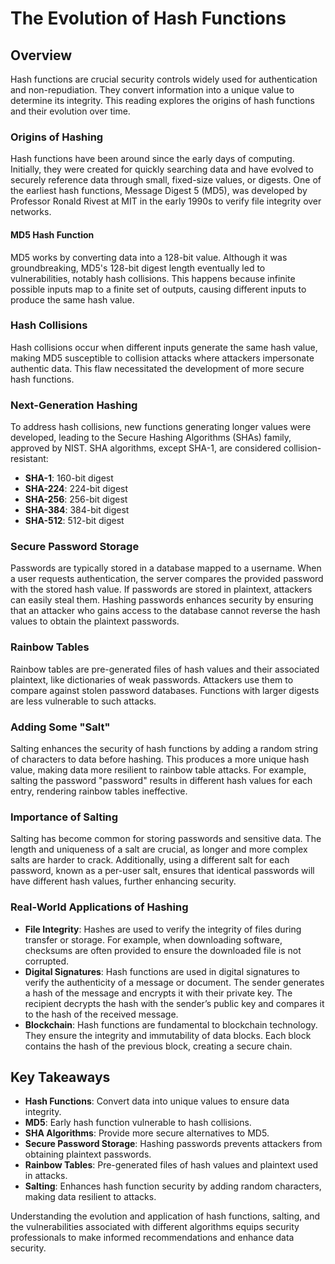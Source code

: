 # The Evolution of Hash Functions

## Overview
Hash functions are crucial security controls widely used for authentication and non-repudiation. They convert information into a unique value to determine its integrity. This reading explores the origins of hash functions and their evolution over time.

### Origins of Hashing
Hash functions have been around since the early days of computing. Initially, they were created for quickly searching data and have evolved to securely reference data through small, fixed-size values, or digests. One of the earliest hash functions, Message Digest 5 (MD5), was developed by Professor Ronald Rivest at MIT in the early 1990s to verify file integrity over networks.

#### MD5 Hash Function
MD5 works by converting data into a 128-bit value. Although it was groundbreaking, MD5's 128-bit digest length eventually led to vulnerabilities, notably hash collisions. This happens because infinite possible inputs map to a finite set of outputs, causing different inputs to produce the same hash value.

### Hash Collisions
Hash collisions occur when different inputs generate the same hash value, making MD5 susceptible to collision attacks where attackers impersonate authentic data. This flaw necessitated the development of more secure hash functions.

### Next-Generation Hashing
To address hash collisions, new functions generating longer values were developed, leading to the Secure Hashing Algorithms (SHAs) family, approved by NIST. SHA algorithms, except SHA-1, are considered collision-resistant:

- **SHA-1**: 160-bit digest
- **SHA-224**: 224-bit digest
- **SHA-256**: 256-bit digest
- **SHA-384**: 384-bit digest
- **SHA-512**: 512-bit digest

### Secure Password Storage
Passwords are typically stored in a database mapped to a username. When a user requests authentication, the server compares the provided password with the stored hash value. If passwords are stored in plaintext, attackers can easily steal them. Hashing passwords enhances security by ensuring that an attacker who gains access to the database cannot reverse the hash values to obtain the plaintext passwords.

### Rainbow Tables
Rainbow tables are pre-generated files of hash values and their associated plaintext, like dictionaries of weak passwords. Attackers use them to compare against stolen password databases. Functions with larger digests are less vulnerable to such attacks.

### Adding Some "Salt"
Salting enhances the security of hash functions by adding a random string of characters to data before hashing. This produces a more unique hash value, making data more resilient to rainbow table attacks. For example, salting the password "password" results in different hash values for each entry, rendering rainbow tables ineffective.

### Importance of Salting
Salting has become common for storing passwords and sensitive data. The length and uniqueness of a salt are crucial, as longer and more complex salts are harder to crack. Additionally, using a different salt for each password, known as a per-user salt, ensures that identical passwords will have different hash values, further enhancing security.

### Real-World Applications of Hashing
- **File Integrity**: Hashes are used to verify the integrity of files during transfer or storage. For example, when downloading software, checksums are often provided to ensure the downloaded file is not corrupted.
- **Digital Signatures**: Hash functions are used in digital signatures to verify the authenticity of a message or document. The sender generates a hash of the message and encrypts it with their private key. The recipient decrypts the hash with the sender’s public key and compares it to the hash of the received message.
- **Blockchain**: Hash functions are fundamental to blockchain technology. They ensure the integrity and immutability of data blocks. Each block contains the hash of the previous block, creating a secure chain.

## Key Takeaways
- **Hash Functions**: Convert data into unique values to ensure data integrity.
- **MD5**: Early hash function vulnerable to hash collisions.
- **SHA Algorithms**: Provide more secure alternatives to MD5.
- **Secure Password Storage**: Hashing passwords prevents attackers from obtaining plaintext passwords.
- **Rainbow Tables**: Pre-generated files of hash values and plaintext used in attacks.
- **Salting**: Enhances hash function security by adding random characters, making data resilient to attacks.

Understanding the evolution and application of hash functions, salting, and the vulnerabilities associated with different algorithms equips security professionals to make informed recommendations and enhance data security.